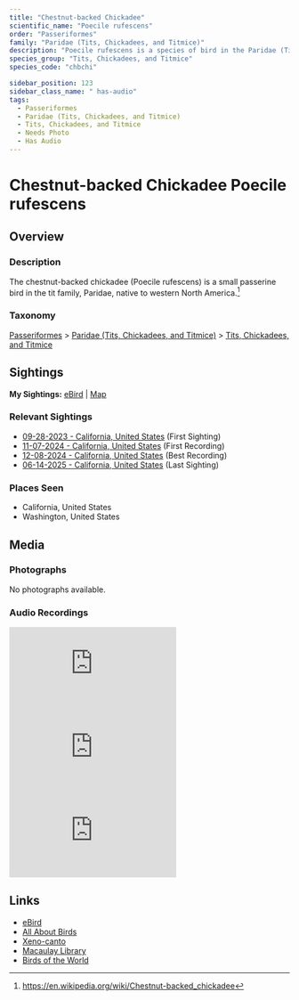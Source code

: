 ```yaml
---
title: "Chestnut-backed Chickadee"
scientific_name: "Poecile rufescens"
order: "Passeriformes"
family: "Paridae (Tits, Chickadees, and Titmice)"
description: "Poecile rufescens is a species of bird in the Paridae (Tits, Chickadees, and Titmice) family. It has been observed 27 times. It has been recorded."
species_group: "Tits, Chickadees, and Titmice"
species_code: "chbchi"

sidebar_position: 123
sidebar_class_name: " has-audio"
tags: 
  - Passeriformes
  - Paridae (Tits, Chickadees, and Titmice)
  - Tits, Chickadees, and Titmice
  - Needs Photo
  - Has Audio
---
```


# Chestnut-backed Chickadee <span className='sci_name'>Poecile rufescens</span>

## Overview

### Description
The chestnut-backed chickadee (Poecile rufescens) is a small passerine bird in the tit family, Paridae, native to western North America.[^1]

[^1]: https://en.wikipedia.org/wiki/Chestnut-backed_chickadee

### Taxonomy
[Passeriformes](/tags/passeriformes) > [Paridae (Tits, Chickadees, and Titmice)](/tags/paridae-tits-chickadees-and-titmice) > [Tits, Chickadees, and Titmice](/tags/tits-chickadees-and-titmice)


## Sightings

**My Sightings:** [eBird](https://ebird.org/lifelist?r=world&time=life&spp=chbchi) | [Map](/map?species_code=chbchi)

### Relevant Sightings

* [09-28-2023 - California, United States](https://ebird.org/checklist/S150966767) (First Sighting)
* [11-07-2024 - California, United States](https://ebird.org/checklist/S203225147) (First Recording)
* [12-08-2024 - California, United States](https://ebird.org/checklist/S204849205) (Best Recording)
* [06-14-2025 - California, United States](https://ebird.org/checklist/S250753679) (Last Sighting)

### Places Seen

* California, United States
* Washington, United States



## Media
### Photographs
No photographs available.

### Audio Recordings
<iframe className="audio_iframe" src="https://macaulaylibrary.org/asset/626559383/embed" frameBorder="0" allowFullScreen></iframe>
<iframe className="audio_iframe" src="https://macaulaylibrary.org/asset/627219358/embed" frameBorder="0" allowFullScreen></iframe>
<iframe className="audio_iframe" src="https://macaulaylibrary.org/asset/627274874/embed" frameBorder="0" allowFullScreen></iframe>

## Links
* [eBird](https://ebird.org/species/chbchi) 
* [All About Birds](https://www.allaboutbirds.org/guide/chbchi) 
* [Xeno-canto](https://www.xeno-canto.org/species/poecile-rufescens) 
* [Macaulay Library](https://search.macaulaylibrary.org/catalog?taxonCode=chbchi&sort=rating_rank_desc)
* [Birds of the World](https://birdsoftheworld.org/bow/species/chbchi)
